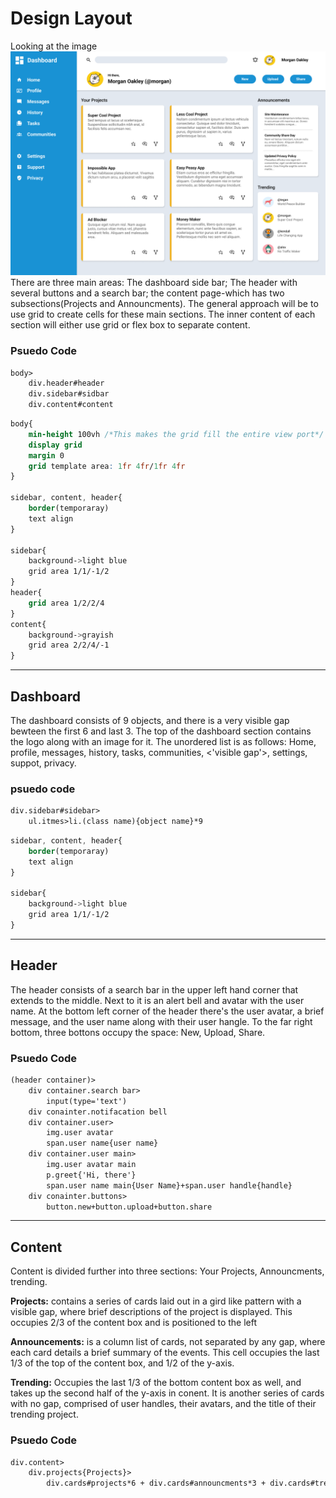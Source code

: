 # Design Layout
Looking at the image 
![dashboard-template](dashboard-project.png)
There are three main areas: The dashboard side bar; The header with several buttons and a search bar; the content page-which has two subsections(Projects and Announcments). The general approach will be to use grid to create cells for these main sections. The inner content of each section will either use grid or flex box to separate content.

### Psuedo Code
```html
body>
    div.header#header
    div.sidebar#sidbar
    div.content#content
```
```css
body{
    min-height 100vh /*This makes the grid fill the entire view port*/
    display grid
    margin 0
    grid template area: 1fr 4fr/1fr 4fr
}

sidebar, content, header{
    border(temporaray)
    text align
}

sidebar{
    background->light blue
    grid area 1/1/-1/2
}
header{
    grid area 1/2/2/4
}
content{
    background->grayish
    grid area 2/2/4/-1
}
```

---

## Dashboard

The dashboard consists of 9 objects, and there is a very visible gap bewteen the first 6 and last 3.
The top of the dashboard section contains the logo along with an image for it.
The unordered list is as follows: Home, profile, messages, history, tasks, communities, <'visible gap'>,
settings, suppot, privacy.


### psuedo code

```html
div.sidebar#sidebar>
    ul.itmes>li.(class name){object name}*9
```
```css
sidebar, content, header{
    border(temporaray)
    text align
}

sidebar{
    background->light blue
    grid area 1/1/-1/2
}
```

---

## Header
The header consists of a search bar in the upper left hand corner that extends to the middle. Next to it is an
alert bell and avatar with the user name. At the bottom left corner of the header there's the user avatar, a
brief message, and the user name along with their user hangle. To the far right bottom, three bottons occupy the
space: New, Upload, Share.

### Psuedo Code
```html
(header container)>
    div container.search bar>
        input(type='text')
    div conainter.notifacation bell
    div container.user>
        img.user avatar
        span.user name{user name}
    div container.user main>
        img.user avatar main
        p.greet{'Hi, there'}
        span.user name main{User Name}+span.user handle{handle}
    div conainter.buttons>
        button.new+button.upload+button.share
```


---

## Content
Content is divided further into three sections: Your Projects, Announcments, trending.

<b>Projects:</b> contains a series of cards laid out in a gird like pattern with a visible gap, where brief 
descriptions of the project is displayed. This occupies 2/3 of the content box and is positioned to the left

<b>Announcements:</b> is a column list of cards, not separated by any gap, where each card details a brief 
summary of the events. This cell occupies the last 1/3 of the top of the content box, and 1/2 of the y-axis.

<b>Trending:</b> Occupies the last 1/3 of the bottom content box as well, and takes up the second half of the y-axis
in conent. It is another series of cards with no gap, comprised of user handles, their avatars, and the title of their
trending project.

### Psuedo Code

```html
div.content>
    div.projects{Projects}>
        div.cards#projects*6 + div.cards#announcments*3 + div.cards#trending*3 
```